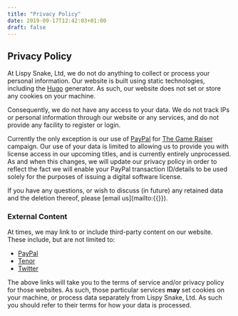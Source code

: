 ```yaml
---
title: "Privacy Policy"
date: 2019-09-17T12:42:03+01:00
draft: false
---
```


## Privacy Policy

At Lispy Snake, Ltd, we do not do anything to collect or process your personal information.
Our website is built using static technologies, including the [Hugo](https://gohugo.io/) generator.
As such, our website does not set or store any cookies on your machine.

Consequently, we do not have any access to your data. We do not track IPs or personal information
through our website or any services, and do not provide any facility to register or login.

Currently the only exception is our use of [PayPal](https://www.paypal.com/uk/webapps/mpp/ua/privacy-full) for [The Game Raiser](/the-game-raiser/) campaign.
Our use of your data is limited to allowing us to provide you with license access in our upcoming titles, and is currently entirely unprocessed.
As and when this changes, we will update our privacy policy in order to reflect the fact we will enable your PayPal transaction ID/details to be
used solely for the purposes of issuing a digital software license.

If you have any questions, or wish to discuss (in future) any retained data and the deletion thereof, please [email us](mailto:{{<param CompanyEmail>}}).


### External Content

At times, we may link to or include third-party content on our website. These include, but are not
limited to:

 - [PayPal](https://www.paypal.com/uk/webapps/mpp/ua/privacy-full)
 - [Tenor](https://tenor.com/legal-terms)
 - [Twitter](https://twitter.com/en/privacy)

The above links will take you to the terms of service and/or privacy policy for those websites.
As such, those particular services **may** set cookies on your machine, or process data separately
from Lispy Snake, Ltd. As such you should refer to their terms for how your data is processed.
